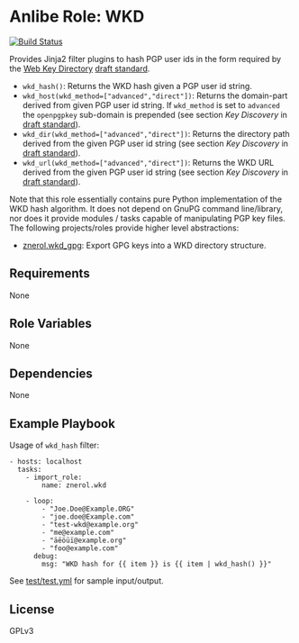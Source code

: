 Anlibe Role: WKD
================

[![Build Status](https://travis-ci.org/znerol/ansible-role-wkd.svg?branch=master)](https://travis-ci.org/znerol/ansible-role-wkd)

Provides Jinja2 filter plugins to hash PGP user ids in the form required by the
[Web Key Directory][1] [draft standard][2].

* `wkd_hash()`: Returns the WKD hash given a PGP user id string.
* `wkd_host(wkd_method=["advanced","direct"])`: Returns the domain-part derived
  from given PGP user id string. If `wkd_method` is set to `advanced` the
  `openpgpkey` sub-domain is prepended (see section *Key Discovery* in
  [draft standard][2]).
* `wkd_dir(wkd_method=["advanced","direct"])`: Returns the directory path
  derived from the given PGP user id string (see section *Key Discovery* in
  [draft standard][2]).
* `wkd_url(wkd_method=["advanced","direct"])`: Returns the WKD URL derived from
  the given PGP user id string (see section *Key Discovery* in
  [draft standard][2]).


Note that this role essentially contains pure Python implementation of the WKD
hash algorithm. It does not depend on GnuPG command line/library, nor does it
provide modules / tasks capable of manipulating PGP key files. The following
projects/roles provide higher level abstractions:

* [znerol.wkd\_gpg](https://galaxy.ansible.com/znerol/wkd_gpg): Export GPG keys
  into a WKD directory structure.

Requirements
------------

None

Role Variables
--------------

None

Dependencies
------------

None

Example Playbook
----------------

Usage of `wkd_hash` filter:

    - hosts: localhost
      tasks:
        - import_role:
            name: znerol.wkd

        - loop:
            - "Joe.Doe@Example.ORG"
            - "joe.doe@Example.com"
            - "test-wkd@example.org"
            - "me@example.com"
            - "äëöüï@example.org"
            - "foo@example.com"
          debug:
            msg: "WKD hash for {{ item }} is {{ item | wkd_hash() }}"

See [test/test.yml](tests/test.yml) for sample input/output.

License
-------

GPLv3

[1]: https://wiki.gnupg.org/WKD
[2]: https://tools.ietf.org/html/draft-koch-openpgp-webkey-service
